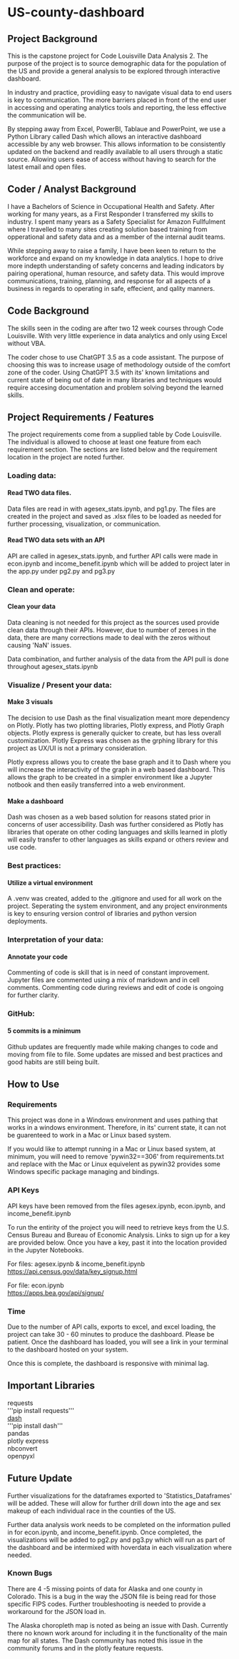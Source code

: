 # US-county-dashboard

## Project Background
This is the capstone project for Code Louisville Data Analysis 2.  The purpose 
of the project is to source demographic data for the population of the US and 
provide a general analysis to be explored through interactive dashboard.

In industry and practice, providiing easy to navigate visual data to end users 
is key to communication.  The more barriers placed in front of the end user
in accessing and operating analytics tools and reporting, the less effective the 
communication will be.

By stepping away from Excel, PowerBI, Tablaue and PowerPoint, we use a Python
Library called Dash which allows an interactive dashboard accessible by any web
browser.  This allows information to be consistently updated on the backend and
readily available to all users through a static source.  Allowing users ease of
access without having to search for the latest email and open files.

## Coder / Analyst Background
I have a Bachelors of Science in Occupational Health and Safety.  After working
for many years, as a First Responder I transferred my skills to industry.  I 
spent many years as a Safety Specialist for Amazon Fullfulment where I travelled
to many sites creating solution based training from opperational and safety data
and as a member of the internal audit teams.

While stepping away to raise a family, I have been keen to return to the 
workforce and expand on my knowledge in data analytics.  I hope to drive more
indepth understanding of safety concerns and leading indicators by pairing
operational, human resource, and safety data.  This would improve communications,
training, planning, and response for all aspects of  a business in regards to 
operating in safe, effecient, and qality manners.

## Code Background
The skills seen in the coding are after two 12 week courses through Code Louisville.
With very little experience in data analytics and only using Excel without VBA.

The coder chose to use ChatGPT 3.5 as a code assistant.  The purpose of choosing
this was to increase usage of methodology outside of the comfort zone of the 
coder.  Using ChatGPT 3.5 with its' known limitations and current state of being
out of date in many libraries and techniques would require accesing documentation and
problem solving beyond the learned skills.

## Project Requirements / Features
The project requirements come from a supplied table by Code Louisville.  The 
individual is allowed to choose at least one feature from each requirement 
section. The sections are listed below and the requirement location in the project
are noted further.

### Loading data:

#### Read TWO data files.
Data files are read in with agesex_stats.ipynb, and pg1.py.  The files are created 
in the project and saved as .xlsx files to be loaded as needed for further processing,
visualization, or communication.

#### Read TWO data sets with an API
API are called in agesex_stats.ipynb, and further API calls were made in econ.ipynb
and income_benefit.ipynb which will be added to project later in the app.py
under pg2.py and pg3.py

### Clean and operate:

#### Clean your data
Data cleaning is not needed for this project as the sources used provide clean
data through their APIs.  However, due to number of zeroes in the data, there
are many corrections made to deal with the zeros without causing 'NaN' issues.

Data combination, and further analysis of the data from the API pull is done
throughout agesex_stats.ipynb

### Visualize / Present your data:

#### Make 3 visuals
The decision to use Dash as the final visualization meant more dependency on
Plotly.  Plotly has two plotting libraries, Plotly express, and Plotly Graph objects.
Plotly express is generally quicker to create, but has less overall customization.
Plotly Express was chosen as the grphing library for this project as UX/UI is 
not a primary consideration.

Plotly express allows you to create the base graph and it to Dash where you will
increase the interactivity of the graph in a web based dashboard.  This allows the
graph to be created in a simpler environment like a Jupyter notbook and then 
easily transferred into a web environment.

#### Make a dashboard
Dash was chosen as a web based solution for reasons stated prior in concerns
of user accessibility.  Dash was further considered as Plotly has libraries that
operate on other coding languages and skills learned in plotly will easily transfer
to other languages as skills expand or others review and use code.

### Best practices:

#### Utilize a virtual environment
A .venv was created, added to the .gitignore and used for all work on the
project.  Seperating the system environment, and any project environments is 
key to ensuring version control of libraries and python version deployments.

### Interpretation of your data:

#### Annotate your code
Commenting of code is skill that is in need of constant improvement.  Jupyter
files are commented using a mix of markdown and in cell comments.  Commenting
code during reviews and edit of code is ongoing for further clarity.

### GitHub:

#### 5 commits is a minimum
Github updates are frequently made while making changes to code and moving from
file to file.  Some updates are missed and best practices and good habits are
still being built.

## How to Use

### Requirements
This project was done in a Windows environment and uses pathing that works in 
a windows environment.  Therefore, in its' current state, it can not be guarenteed
to work in a Mac or Linux based system.

If you would like to attempt running in a Mac or Linux based system, at minimum, you
will need to remove 'pywin32==306' from requirements.txt and replace with the Mac or
Linux equivelent as pywin32 provides some Windows specific package managing and
bindings.

### API Keys
API keys have been removed from the files agesex.ipynb, econ.ipynb, and 
income_benefit.ipynb

To run the entirity of the project you will need to retrieve keys from the
U.S. Census Bureau and Bureau of Economic Analysis.  Links to sign up for a key
are provided below.  Once you have a key, past it into the location provided in
the Jupyter Notebooks.

For files: agesex.ipynb & income_benefit.ipynb<br>
https://api.census.gov/data/key_signup.html<br>

For file: econ.ipynb<br>
https://apps.bea.gov/api/signup/<br>

### Time
Due to the number of API calls, exports to excel, and excel loading, the project
can take 30 - 60 minutes to produce the dashboard.  Please be patient.  Once the
dashboard has loaded, you will see a link in your terminal to the dashboard hosted
on your system.

Once this is complete, the dashboard is responsive with minimal lag.

## Important Libraries
requests<br>
'''pip install requests'''<br>
[dash](https://dash.plotly.com/)<br>
'''pip install dash'''<br>
pandas<br>
plotly express<br>
nbconvert<br>
openpyxl<br>

## Future Update
Further visualizations for the dataframes exported to 'Statistics_Dataframes'
will be added.  These will allow for further drill down into the age and sex makeup
of each individual race in the counties of the US.

Further data analysis work needs to be completed on the information pulled in
for econ.ipynb, and income_benefit.ipynb.  Once completed, the visualizations will
be added to pg2.py and pg3.py which will run as part of the dashboard and be intermixed
with hoverdata in each visualization where needed.

### Known Bugs
There are 4 -5 missing points of data for Alaska and one county in Colorado. This
is a bug in the way the JSON file is being read for those specific FIPS codes.
Further troubleshooting is needed to provide a workaround for the JSON load in.

The Alaska choropleth map is noted as being an issue with Dash.  Currently there
no known work around for including it in the functionality of the main map for all states.
The Dash community has noted this issue in the community forums and in the plotly
feature requests.

